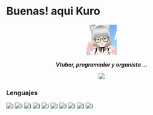 # Buenas! aqui Kuro

<div align="center">
<img src="./assets/avatar.svg" width="80"></img>
<p><b><i>Vtuber, programador y organista ...</i></b></p>
<img src="https://img.shields.io/github/followers/CacaoNk0027?style=flat&color=65c088&label=Seguidores" width="110">
</div>

### Lenguajes

![i](https://img.shields.io/badge/node-grey?style=for-the-badge&logo=nodedotjs)
![i](https://img.shields.io/badge/Typescript-grey?style=for-the-badge&logo=typescript)
![i](https://img.shields.io/badge/Javascript-grey?style=for-the-badge&logo=javascript)
![i](https://img.shields.io/badge/HTML-grey?style=for-the-badge&logo=html5)
![i](https://img.shields.io/badge/CSS-grey?style=for-the-badge&logo=css3&logoColor=blue)
![i](https://img.shields.io/badge/Java%20Netbeans-grey?style=for-the-badge&logo=apachenetbeanside)
![i](https://img.shields.io/badge/SQL%20MySQL-grey?style=for-the-badge&logo=mysql)
![i](https://img.shields.io/badge/C%20Graphics-grey?style=for-the-badge&logo=c&logoColor=61c6c2)
![i](https://img.shields.io/badge/Arduino-grey?style=for-the-badge&logo=arduino&logoColor=4fccf3)
![i](https://img.shields.io/badge/GrandOrgue%20Format-grey?style=for-the-badge&logo=sourceforge)
